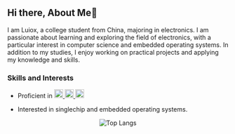 ## Hi there, About Me👋

I am Luiox, a college student from China, majoring in electronics. I am passionate about learning and exploring the field of electronics, with a particular interest in computer science and embedded operating systems. In addition to my studies, I enjoy working on practical projects and applying my knowledge and skills.

### Skills and Interests

- Proficient in <a href="https://cppreference.com/"> <img src="https://raw.githubusercontent.com/isocpp/logos/master/cpp_logo.png" height="20px"> </a><a href="https://www.python.org/"> <img src="https://s3.dualstack.us-east-2.amazonaws.com/pythondotorg-assets/media/community/logos/python-logo-only.png" height="20px"></a><a href="https://ocaml.org/"> <img src="https://raw.githubusercontent.com/ocaml/ocaml-logo/master/Colour/PNG/colour-icon.png" height="20px"> </a>

- Interested in singlechip and embedded operating systems.



<div align="center">

![Top Langs](https://github-readme-stats.vercel.app/api/top-langs/?username=luiox&layout=pie&theme=transparent&exclude_repo=qemu-7.1.0-riscv64&langs_count=10&hide=html,css,cmake,stylus,ejs)

</div>



<!--

### Projects

- [Project Name 1](link): Brief description of the project and the technologies used.
- [Project Name 2](link): Brief description of the project and the technologies used.

### Contact

You can reach me at [your email address] or connect with me on [social media platform].

-->

<!--
[![Readme Card](https://github-readme-stats.vercel.app/api?username=luiox&show_icons=true&title_color=ffffff&icon_color=bb2acf&text_color=daf7dc&bg_color=151515)](https://github.com/luiox/github-readme-stats)

[![Top Langs](https://github-readme-stats.vercel.app/api/top-langs/?username=luiox&layout=compact&exclude_repo=luiox.github.io&title_color=ffffff&icon_color=bb2acf&text_color=daf7dc&bg_color=151515)](https://github.com/luiox/github-readme-stats)

-->



<!--
**luiox/luiox** is a ✨ _special_ ✨ repository because its `README.md` (this file) appears on your GitHub profile.

Here are some ideas to get you started:

- 🔭 I’m currently working on ...
- 🌱 I’m currently learning ...
- 👯 I’m looking to collaborate on ...
- 🤔 I’m looking for help with ...
- 💬 Ask me about ...
- 📫 How to reach me: ...
- 😄 Pronouns: ...
- ⚡ Fun fact: ...
-->
